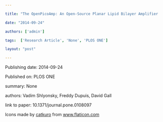 ---
title: "The OpenPicoAmp: An Open-Source Planar Lipid Bilayer Amplifier for Hands-On Learning of Neuroscience"
date: "2014-09-24"
authors: ['admin']
tags:  ['Research Article', 'None', 'PLOS ONE']
layout: "post"
---
Publishing date: 2014-09-24

Published on: PLOS ONE

summary: None

authors: Vadim Shlyonsky, Freddy Dupuis, David Gall

link to paper: 10.1371/journal.pone.0108097

Icons made by <a href="https://www.flaticon.com/free-icon/bookshelves_3576884" title="catkuro">catkuro</a> from <a href="https://www.flaticon.com/" title="Flaticon"> www.flaticon.com</a>